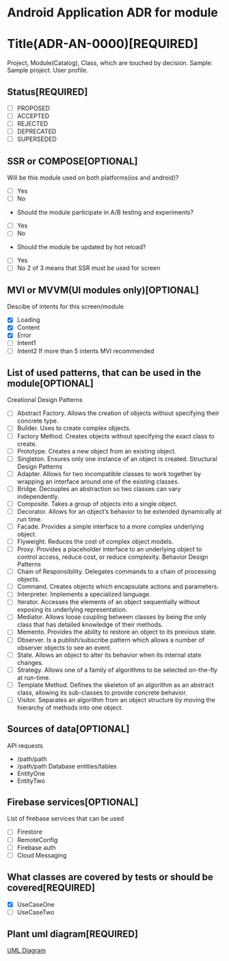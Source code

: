# Android Application ADR for module

# Title(ADR-AN-0000)[REQUIRED]
Project, Module(Catalog), Class, which are touched by decision. 
Sample: Sample project. User profile.

## Status[REQUIRED]
- [ ] PROPOSED
- [ ] ACCEPTED
- [ ] REJECTED
- [ ] DEPRECATED
- [ ] SUPERSEDED

## SSR or COMPOSE[OPTIONAL]
Will be this module used on both platforms(ios and android)?
- [ ] Yes
- [ ] No
* Should the module participate in A/B testing and experiments?
- [ ] Yes
- [ ] No
* Should the module be updated by hot reload?
- [ ] Yes
- [ ] No
2 of 3 means that SSR must be used for screen

## MVI or MVVM(UI modules only)[OPTIONAL]
Descibe of intents for this screen/module
- [x] Loading
- [x] Content
- [x] Error
- [ ] Intent1
- [ ] Intent2
If more than 5 intents MVI recommended

## List of used patterns, that can be used in the module[OPTIONAL]
Creational Design Patterns
- [ ] Abstract Factory. Allows the creation of objects without specifying their concrete type. 
- [ ] Builder. Uses to create complex objects.
- [ ] Factory Method. Creates objects without specifying the exact class to create.
- [ ] Prototype. Creates a new object from an existing object.
- [ ] Singleton. Ensures only one instance of an object is created.
Structural Design Patterns
- [ ] Adapter. Allows for two incompatible classes to work together by wrapping an interface around one of the existing classes.
- [ ] Bridge. Decouples an abstraction so two classes can vary independently.
- [ ] Composite. Takes a group of objects into a single object.
- [ ] Decorator. Allows for an object’s behavior to be extended dynamically at run time.
- [ ] Facade. Provides a simple interface to a more complex underlying object.
- [ ] Flyweight. Reduces the cost of complex object models.
- [ ] Proxy. Provides a placeholder interface to an underlying object to control access, reduce cost, or reduce complexity.
Behavior Design Patterns
- [ ] Chain of Responsibility. Delegates commands to a chain of processing objects.
- [ ] Command. Creates objects which encapsulate actions and parameters.
- [ ] Interpreter. Implements a specialized language.
- [ ] Iterator. Accesses the elements of an object sequentially without exposing its underlying representation.
- [ ] Mediator. Allows loose coupling between classes by being the only class that has detailed knowledge of their methods.
- [ ] Memento. Provides the ability to restore an object to its previous state.
- [ ] Observer. Is a publish/subscribe pattern which allows a number of observer objects to see an event.
- [ ] State. Allows an object to alter its behavior when its internal state changes.
- [ ] Strategy. Allows one of a family of algorithms to be selected on-the-fly at run-time.
- [ ] Template Method. Defines the skeleton of an algorithm as an abstract class, allowing its sub-classes to provide concrete behavior.
- [ ] Visitor. Separates an algorithm from an object structure by moving the hierarchy of methods into one object.

## Sources of data[OPTIONAL]
API requests
* /path/path 
* /path/path
Database entities/tables
* EntityOne
* EntityTwo

## Firebase services[OPTIONAL]
List of firebase services that can be used
- [ ] Firestore
- [ ] RemoteConfig
- [ ] Firebase auth
- [ ] Cloud Messaging

## What classes are covered by tests or should be covered[REQUIRED]
- [x] UseCaseOne
- [ ] UseCaseTwo

## Plant uml diagram[REQUIRED]
[UML Diagram](plant_uml_sample.puml)